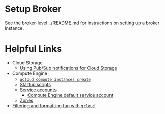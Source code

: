 # Setup Broker

See the broker-level [../README.md](../README.md) for instructions on setting up a broker instance.

# Helpful Links
- Cloud Storage
    - [Using Pub/Sub notifications for Cloud Storage](https://cloud.google.com/storage/docs/reporting-changes#gsutil)
- Compute Engine
    - [`gcloud compute instances create`](https://cloud.google.com/sdk/gcloud/reference/compute/instances/create)
    - [Startup scripts](https://cloud.google.com/compute/docs/startupscript)
    - [Service accounts](https://cloud.google.com/compute/docs/access/service-accounts)
        - [Compute Engine default service account](https://cloud.google.com/compute/docs/access/service-accounts#default_service_account)
    - [Zones](https://cloud.google.com/compute/docs/regions-zones)
- [Filtering and formatting fun with `gcloud`](https://cloud.google.com/blog/products/gcp/filtering-and-formatting-fun-with)

